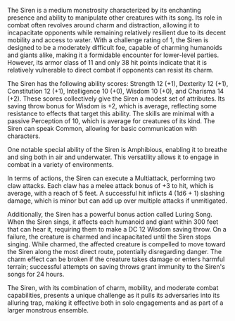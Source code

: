 The Siren is a medium monstrosity characterized by its enchanting presence and ability to manipulate other creatures with its song. Its role in combat often revolves around charm and distraction, allowing it to incapacitate opponents while remaining relatively resilient due to its decent mobility and access to water. With a challenge rating of 1, the Siren is designed to be a moderately difficult foe, capable of charming humanoids and giants alike, making it a formidable encounter for lower-level parties. However, its armor class of 11 and only 38 hit points indicate that it is relatively vulnerable to direct combat if opponents can resist its charm.

The Siren has the following ability scores: Strength 12 (+1), Dexterity 12 (+1), Constitution 12 (+1), Intelligence 10 (+0), Wisdom 10 (+0), and Charisma 14 (+2). These scores collectively give the Siren a modest set of attributes. Its saving throw bonus for Wisdom is +2, which is average, reflecting some resistance to effects that target this ability. The skills are minimal with a passive Perception of 10, which is average for creatures of its kind. The Siren can speak Common, allowing for basic communication with characters.

One notable special ability of the Siren is Amphibious, enabling it to breathe and sing both in air and underwater. This versatility allows it to engage in combat in a variety of environments.

In terms of actions, the Siren can execute a Multiattack, performing two claw attacks. Each claw has a melee attack bonus of +3 to hit, which is average, with a reach of 5 feet. A successful hit inflicts 4 (1d6 + 1) slashing damage, which is minor but can add up over multiple attacks if unmitigated.

Additionally, the Siren has a powerful bonus action called Luring Song. When the Siren sings, it affects each humanoid and giant within 300 feet that can hear it, requiring them to make a DC 12 Wisdom saving throw. On a failure, the creature is charmed and incapacitated until the Siren stops singing. While charmed, the affected creature is compelled to move toward the Siren along the most direct route, potentially disregarding danger. The charm effect can be broken if the creature takes damage or enters harmful terrain; successful attempts on saving throws grant immunity to the Siren's songs for 24 hours.

The Siren, with its combination of charm, mobility, and moderate combat capabilities, presents a unique challenge as it pulls its adversaries into its alluring trap, making it effective both in solo engagements and as part of a larger monstrous ensemble.
